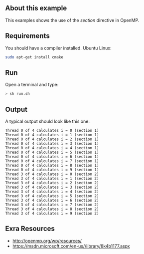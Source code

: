 ## About this example

This examples shows the use of the _section_ directive in OpenMP.

## Requirements

You should have a compiler installed. Ubuntu Linux:

```bash
sudo apt-get install cmake
```

## Run

Open a terminal and type:

```bash
> sh run.sh
```

## Output

A typical output should look like this one:

```
Thread 0 of 4 calculates i = 0 (section 1)
Thread 0 of 4 calculates i = 1 (section 1)
Thread 0 of 4 calculates i = 2 (section 1)
Thread 0 of 4 calculates i = 3 (section 1)
Thread 0 of 4 calculates i = 4 (section 1)
Thread 0 of 4 calculates i = 5 (section 1)
Thread 0 of 4 calculates i = 6 (section 1)
Thread 0 of 4 calculates i = 7 (section 1)
Thread 0 of 4 calculates i = 8 (section 1)
Thread 0 of 4 calculates i = 9 (section 1)
Thread 3 of 4 calculates i = 0 (section 2)
Thread 3 of 4 calculates i = 1 (section 2)
Thread 3 of 4 calculates i = 2 (section 2)
Thread 3 of 4 calculates i = 3 (section 2)
Thread 3 of 4 calculates i = 4 (section 2)
Thread 3 of 4 calculates i = 5 (section 2)
Thread 3 of 4 calculates i = 6 (section 2)
Thread 3 of 4 calculates i = 7 (section 2)
Thread 3 of 4 calculates i = 8 (section 2)
Thread 3 of 4 calculates i = 9 (section 2)
```

## Exra Resources

* http://openmp.org/wp/resources/
* https://msdn.microsoft.com/en-us//library/8k4b1177.aspx
